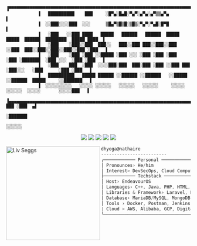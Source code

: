 ```ascii

            ▐▀▀▀▀▀▀▀▀▀▀▀▀▀▀▀▀▀▀▀▀▀▀▀▀▀▀▀▀▀▀▀▀▀▀▀▀▀▀▀▀▀▀▀▀▀▀▀▀▀▀▀▀▀▀▀▀▀▀▀▀▀▀▀▀▀▀▀▀▀▀▀▀▀▀▀▀▀▀▀▀▀▀▀▀▀▀▀▀▀▀▀▌
            ▐   ██████████    ███     ░█▀▄░█▄█░▀▄▀░▄▀▄░▄▀▒▒▄▀▄                                          ▌
            ▐  ░░███░░░░███  ░░░      ▒█▄▀▒█▒█░▒█▒░▀▄▀░▀▄█░█▀█                                          ▌
            ▐   ░███   ░░███ ████   █████   ██████   ██████  █████ █████  ██████  ████████  █████ ████  ▌
            ▐   ░███    ░███░░███  ███░░   ███░░███ ███░░███░░███ ░░███  ███░░███░░███░░███░░███ ░███   ▌
            ▐   ░███    ░███ ░███ ░░█████ ░███ ░░░ ░███ ░███ ░███  ░███ ░███████  ░███ ░░░  ░███ ░███   ▌
            ▐   ░███    ███  ░███  ░░░░███░███  ███░███ ░███ ░░███ ███  ░███░░░   ░███      ░███ ░███   ▌
            ▐   ██████████   █████ ██████ ░░██████ ░░██████   ░░█████   ░░██████  █████     ░░███████   ▌
            ▐  ░░░░░░░░░░   ░░░░░ ░░░░░░   ░░░░░░   ░░░░░░     ░░░░░     ░░░░░░  ░░░░░       ░░░░░███   ▌
            ▐▄▄▄▄▄▄▄▄▄▄▄▄▄▄▄▄▄▄▄▄▄▄▄▄▄▄▄▄▄▄▄▄▄▄▄▄▄▄▄▄▄▄▄▄▄▄▄▄▄▄▄▄▄▄▄▄▄▄▄▄▄▄▄▄▄▄▄▄▄▄▄▄▄▄▄▄▄▄  ███ ░███  ▄▌
                                                                                             ░███████    
                                                                                               ░░░░░░      
```
<div align="center">
            
[<img src="https://img.shields.io/badge/Portfolio-%23000000.svg?&style=for-the-badge&logo=react&logoColor=61DAFB">](https://[dhyoga.vercel.app/](https://dhyoga.vercel.app/))
[<img src="https://img.shields.io/badge/Gmail-D14836?style=for-the-badge&logo=gmail&logoColor=white">](https://mail.google.com/mail/?view=cm&fs=1&to=dhyogap@gmail.com)
[<img src="https://img.shields.io/badge/linkedin-%230077B5.svg?&style=for-the-badge&logo=linkedin&logoColor=white">](https://www.linkedin.com/in/dhyoga/)
[<img src="https://img.shields.io/badge/Medium-12100E?style=for-the-badge&logo=medium&logoColor=white">](https://medium.com/@dhyogap)
[<img src="https://img.shields.io/badge/Discord-7289DA?style=for-the-badge&logo=discord&logoColor=white">](https://discord.com/users/551617156157014048)

</div>

<img align="left" src="https://media.tenor.com/GJj7lj4IhpsAAAAi/liv-punishing-gray-raven.gif" alt="Liv Seggs" width="256" /> 

```csharp
dhyoga@nathaire
-------------------------
╭──────────── Personal ────────────────────────────────────────────────────── 
│ Pronounces› He/him 
│ Interest> DevSecOps, Cloud Computing, Backend, Cyber Security
├──────────── Techstack ───────────────────────────────────────────────────── 
│ Host› EndeavourOS
│ Languages› C++, Java, PHP, HTML, CSS, Javascript, Python, Shell Script
│ Libraries & Framework› Laravel, ReactJS, ExpressJS, TailwindCSS, Bootstrap
│ Database› MariaDB/MySQL, MongoDB
│ Tools › Docker, Postman, Jenkins, Grafana Firebase, Gitlab
| Cloud > AWS, Alibaba, GCP, Digital Ocean, Iniz
╰──────────────────────────────────────────────────────────────────────────── 
```

